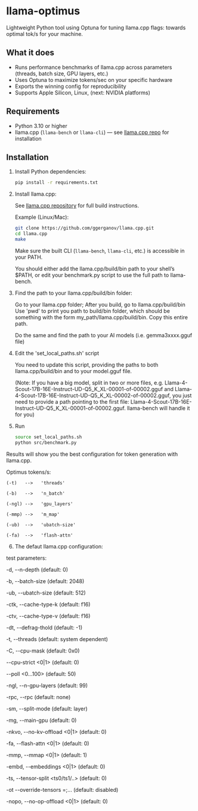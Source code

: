# llama-optimus
Lightweight Python tool using Optuna for tuning llama.cpp flags: towards optimal tok/s for your machine.  


## What it does

* Runs performance benchmarks of llama.cpp across parameters (threads, batch size, GPU layers, etc.)
* Uses Optuna to maximize tokens/sec on your specific hardware
* Exports the winning config for reproducibility
* Supports Apple Silicon, Linux, (next: NVIDIA platforms)

  
## Requirements

- Python 3.10 or higher
- llama.cpp (`llama-bench` or `llama-cli`) — see [llama.cpp repo](https://github.com/ggerganov/llama.cpp) for installation

## Installation

1. Install Python dependencies:

    ```bash
    pip install -r requirements.txt
    ```

2. Install llama.cpp:

    See [llama.cpp repository](https://github.com/ggerganov/llama.cpp) for full build instructions.

    Example (Linux/Mac):

    ```bash
    git clone https://github.com/ggerganov/llama.cpp.git
    cd llama.cpp
    make
    ```

    Make sure the built CLI (`llama-bench`, `llama-cli`, etc.) is accessible in your PATH.

    You should either add the llama.cpp/build/bin path to your shell’s $PATH, or edit your benchmark.py script to use the full path to llama-bench.

3. Find the path to your llama.cpp/build/bin folder:

    Go to your llama.cpp folder; After you build, go to llama.cpp/build/bin 
    Use 'pwd' to print you path to build/bin folder, which should be something with the form
    my_path/llama.cpp/build/bin. Copy this entire path.

    Do the same and find the path to your AI models (i.e. gemma3xxxx.gguf file)

4. Edit the 'set_local_paths.sh' script 

    You need to update this script, providing the paths to both llama.cpp/build/bin 
    and to your model.gguf file. 

    (Note: If you have a big model, split in two or more files, e.g. Llama-4-Scout-17B-16E-Instruct-UD-Q5_K_XL-00001-of-00002.gguf and Llama-4-Scout-17B-16E-Instruct-UD-Q5_K_XL-00002-of-00002.gguf, 
    you just need to provide a path pointing to 
    the first file: Llama-4-Scout-17B-16E-Instruct-UD-Q5_K_XL-00001-of-00002.gguf. 
    llama-bench will handle it for you)

5. Run
    ```bash
    source set_local_paths.sh
    python src/benchmark.py
    ``` 
 
 Results will show you the best configuration for token generation with llama.cpp.

 Optimus tokens/s:  

 ` (-t)   -->   'threads' `

 ` (-b)   -->   'n_batch' `

 ` (-ngl) -->   'gpu_layers' `
 
 ` (-mmp) -->   'm_map' `

 ` (-ub)  -->   'ubatch-size' `

 ` (-fa)  -->   'flash-attn' `




6. The defaut llama.cpp configuration:

  test parameters:

  -d, --n-depth                          (default: 0)

  -b, --batch-size                       (default: 2048)

  -ub, --ubatch-size                     (default: 512)

  -ctk, --cache-type-k                   (default: f16)

  -ctv, --cache-type-v                   (default: f16)

  -dt, --defrag-thold                    (default: -1)

  -t, --threads                          (default: system dependent)

  -C, --cpu-mask                         (default: 0x0)

  --cpu-strict <0|1>                     (default: 0)

  --poll <0...100>                       (default: 50)

  -ngl, --n-gpu-layers                   (default: 99)

  -rpc, --rpc                            (default: none)

  -sm, --split-mode                      (default: layer)

  -mg, --main-gpu                        (default: 0)

  -nkvo, --no-kv-offload <0|1>           (default: 0)

  -fa, --flash-attn <0|1>                (default: 0)

  -mmp, --mmap <0|1>                     (default: 1)

  -embd, --embeddings <0|1>              (default: 0)

  -ts, --tensor-split <ts0/ts1/..>       (default: 0)

  -ot --override-tensors <tensor name pattern>=<buffer type>;...
                                            (default: disabled)

  -nopo, --no-op-offload <0|1>              (default: 0)
